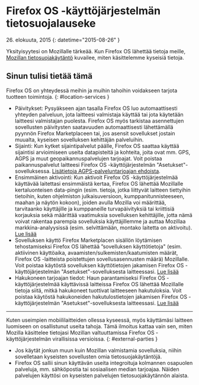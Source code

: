 ﻿# Firefox OS -käyttöjärjestelmän tietosuojalauseke

26\. elokuuta, 2015
{: datetime="2015-08-26" }

Yksityisyytesi on Mozillalle tärkeää. Kun Firefox OS lähettää tietoja meille, [Mozillan tietosuojakäytäntö](https://www.mozilla.org/privacy/) kuvailee, miten käsittelemme kyseisiä tietoja.

## Sinun tulisi tietää tämä

Firefox OS on yhteydessä meihin ja muihin tahoihin voidakseen tarjota tuotteen toimintoja.
{: #location-services }

* Päivitykset: Pysyäkseen ajan tasalla Firefox OS luo automaattisesti yhteyden palveluun, jota laitteesi valmistaja käyttää tai jota käytetään laitteesi valmistajan puolesta. Firefox OS myös tarkistaa asennettujen sovellusten päivitysten saatavuuden automaattisesti lähettämällä pyynnön Firefox Marketplaceen tai, jos asensit sovellukset jostain muualta, kyseisen sovelluksen kehittäjän palveluihin.
* Sijainti: Kun kytket sijaintipalvelut päälle, Firefox OS saattaa käyttää sijaintisi arvioimiseen useita datapisteitä ja kohteita, joita ovat mm. GPS, AGPS ja muut geopaikannuspalvelujen tarjoajat. Voit poistaa paikannuspalvelut laitteesi Firefox OS -käyttöjärjestelmän "Asetukset"-sovelluksessa. [Lisätietoja AGPS-palveluntarjoajan ehdoista](https://wiki.mozilla.org/Firefox_OS/AGPS_service_provider_terms).
* Ensimmäinen aktivointi: Kun aktivoit Firefox OS -käyttöjärjestelmää käyttävää laitettasi ensimmäistä kertaa, Firefox OS lähettää Mozillalle kertaluonteisen data-pingin (esim. tietoja, jotka liittyvät laitteen tiettyihin tietoihin, kuten ohjelmiston julkaisuversioon, kumppanitunnisteeseen, maahan ja näytön kokoon), joiden avulla Mozilla voi määrittää, tarvitaanko käyttäjille ja kumppaneille turvapäivityksiä tai kriittisiä korjauksia sekä määrittää vaatimuksia sovelluksen kehittäjille, jotta nämä voivat rakentaa parempia sovelluksia käyttäjillemme ja auttaa Mozillaa markkina-analyysissä (esim. selvittämään, montako laitetta on aktivoitu). [Lue lisää](https://wiki.mozilla.org/Firefox_OS/Metrics/activationping)
* Sovelluksen käyttö Firefox Marketplacen sisällön löytämisen tehostamiseksi Firefox OS lähettää ”sovelluksen käyttötietoja" (esim. aktiivinen käyttöaika, avaamisten/sulkemisten/kaatumisten määrät, Firefox OS -laitteista poistettujen sovellusasennusten määrä) Mozillalle. Voit poistaa käytöstä sovelluksen käyttötietojen jakamisen Firefox OS -käyttöjärjestelmän "Asetukset"-sovelluksesta laitteessasi. [Lue lisää](https://wiki.mozilla.org/FirefoxOS/Metrics/App_Usage)
* Hakukoneen tarjoajan tiedot: Haun parantamiseksi Firefox OS -käyttöjärjestelmää käyttävissä laitteissa Firefox OS lähettää Mozillalle tietoja siitä, mitkä hakukoneet tuottivat laitteeseen hakutuloksia. Voit poistaa käytöstä hakukoneiden hakutulostietojen jakamisen Firefox OS -käyttöjärjestelmän "Asetukset"-sovelluksesta laitteessasi. [Lue lisää](https://wiki.mozilla.org/FirefoxOS/Metrics/App_Usage)

---------------------------------------

Kuten useimpien mobiililaitteiden ollessa kyseessä, myös käyttämäsi laitteen luomiseen on osallistunut useita tahoja. Tämä ilmoitus kattaa vain sen, miten Mozilla käsittelee tietojasi Mozillan valtuuttamissa Firefox OS -käyttöjärjestelmän virallisissa versioissa.
{: #external-parties }

* Jos käytät jonkun muun kuin Mozillan valmistamia sovelluksia, niihin sovelletaan kyseisten sovellusten omia tietosuojakäytäntöjä.
* Firefox OS sallii sinun käyttävän useita integroituja kolmannen osapuolen palveluja, mm. sähköpostia tai sosiaalisen median tarjoajaa. Näiden palvelujen käyttösi on kyseisten palvelujen tietosuojakäytännön alaista.

